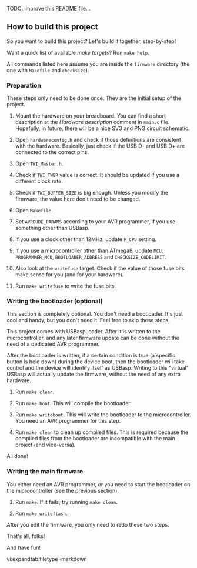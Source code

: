 TODO: improve this README file...

## How to build this project ##

So you want to build this project? Let's build it together, step-by-step!

Want a quick list of available *make targets*? Run `make help`.

All commands listed here assume you are inside the `firmware` directory (the
one with `Makefile` and `checksize`).

### Preparation ###

These steps only need to be done once. They are the initial setup of the
project.

1. Mount the hardware on your breadboard.
   You can find a short description at the *Hardware description* comment in
   `main.c` file. Hopefully, in future, there will be a nice SVG and PNG
   circuit schematic.

2. Open `hardwareconfig.h` and check if those definitions are consistent with
   the hardware. Basically, just check if the USB D- and USB D+ are connected
   to the correct pins.

3. Open `TWI_Master.h`.
  1. Check if `TWI_TWBR` value is correct. It should be updated if you use a
     different clock rate.
  2. Check if `TWI_BUFFER_SIZE` is big enough. Unless you modify the firmware,
     the value here don't need to be changed.

4. Open `Makefile`.
  1. Set `AVRDUDE_PARAMS` according to your AVR programmer, if you use
     something other than USBasp.
  2. If you use a clock other than 12MHz, update `F_CPU` setting.
  3. If you use a microcontroller other than ATmega8, update `MCU`,
     `PROGRAMMER_MCU`, `BOOTLOADER_ADDRESS` and `CHECKSIZE_CODELIMIT`.
  4. Also look at the `writefuse` target. Check if the value of those fuse
     bits make sense for you (and for your hardware).

5. Run `make writefuse` to write the fuse bits.

### Writing the bootloader (optional) ###

This section is completely optional. You don't need a bootloader. It's just
cool and handy, but you don't need it. Feel free to skip these steps.

This project comes with USBaspLoader. After it is written to the
microcontroller, and any later firmware update can be done without the need of
a dedicated AVR programmer.

After the bootloader is written, if a certain condition is true (a specific
button is held down) during the device boot, then the bootloader will take
control and the device will identify itself as USBasp. Writing to this
"virtual" USBasp will actually update the firmware, without the need of any
extra hardware.

1. Run `make clean`.

2. Run `make boot`. This will compile the bootloader.

3. Run `make writeboot`. This will write the bootloader to the microcontroller.
   You need an AVR programmer for this step.

4. Run `make clean` to clean up compiled files. This is required because the
   compiled files from the bootloader are incompatible with the main project
   (and vice-versa).

All done!

### Writing the main firmware ###

You either need an AVR programmer, or you need to start the bootloader on the
microcontroller (see the previous section).

1. Run `make`. If it fails, try running `make clean`.

2. Run `make writeflash`.

After you edit the firmware, you only need to redo these two steps.


That's all, folks!

And have fun!



 vi:expandtab:filetype=markdown
